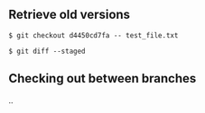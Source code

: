 

## Retrieve old versions

```$ git checkout d4450cd7fa -- test_file.txt```

```$ git diff --staged```

## Checking out between branches

..
